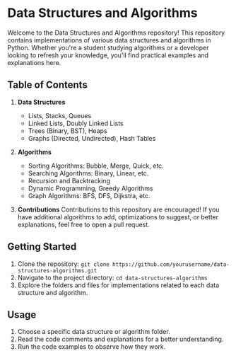 # Data Structures and Algorithms

Welcome to the Data Structures and Algorithms repository! This repository contains implementations of various data structures and algorithms in Python. Whether you're a student studying algorithms or a developer looking to refresh your knowledge, you'll find practical examples and explanations here.

## Table of Contents

1. **Data Structures**
    - Lists, Stacks, Queues
    - Linked Lists, Doubly Linked Lists
    - Trees (Binary, BST), Heaps
    - Graphs (Directed, Undirected), Hash Tables

2. **Algorithms**
    - Sorting Algorithms: Bubble, Merge, Quick, etc.
    - Searching Algorithms: Binary, Linear, etc.
    - Recursion and Backtracking
    - Dynamic Programming, Greedy Algorithms
    - Graph Algorithms: BFS, DFS, Dijkstra, etc.

3. **Contributions**
    Contributions to this repository are encouraged! If you have additional algorithms to add, optimizations to suggest, or better explanations, feel free to open a pull request.

## Getting Started

1. Clone the repository: `git clone https://github.com/yourusername/data-structures-algorithms.git`
2. Navigate to the project directory: `cd data-structures-algorithms`
3. Explore the folders and files for implementations related to each data structure and algorithm.

## Usage

1. Choose a specific data structure or algorithm folder.
2. Read the code comments and explanations for a better understanding.
3. Run the code examples to observe how they work.


